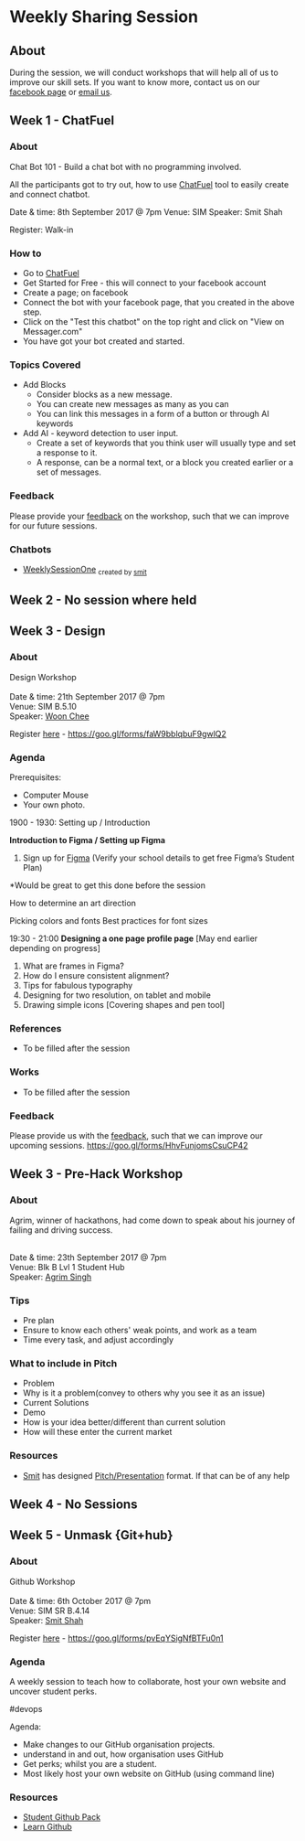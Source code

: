 # Weekly Sharing Session

## About
During the session, we will conduct workshops that will help all of us to improve our skill sets. If you want to know more, contact us on our [facebook page](https://www.facebook.com/simitclub) or [email us](it@mymail.sim.edu.sg).

## Week 1 - ChatFuel

### About
Chat Bot 101 - Build a chat bot with no programming involved.

All the participants got to try out, how to use [ChatFuel](https://chatfuel.com/) tool to easily create and connect chatbot.

Date & time: 8th September 2017 @ 7pm
Venue: SIM
Speaker: Smit Shah

Register: Walk-in

### How to
- Go to [ChatFuel](https://chatfuel.com/)
- Get Started for Free - this will connect to your facebook account
- Create a page; on facebook
- Connect the bot with your facebook page, that you created in the above step.
- Click on the "Test this chatbot" on the top right and click on "View on Messager.com"
- You have got your bot created and started.

### Topics Covered
- Add Blocks
  - Consider blocks as a new message.
  - You can create new messages as many as you can
  - You can link this messages in a form of a button or through AI keywords
- Add AI - keyword detection to user input.
  - Create a set of keywords that you think user will usually type and set a response to it.
  - A response, can be a normal text, or a block you created earlier or a set of messages.

### Feedback
Please provide your [feedback](https://goo.gl/forms/4nRZeob8yFVxCuiy1) on the workshop, such that we can improve for our future sessions.

### Chatbots
- [WeeklySessionOne](https://www.facebook.com/weeklysessionone/) <sub>created by [smit](https://github.com/shah-smit)</sub>

## Week 2 - No session where held

## Week 3 - Design

### About
Design Workshop <br/>
<br/>
Date & time: 21th September 2017 @ 7pm <br/>
Venue: SIM B.5.10 <br/>
Speaker: [Woon Chee](https://sg.linkedin.com/in/woonchee) <br/>

Register [here](https://goo.gl/forms/faW9bblqbuF9gwlQ2) - https://goo.gl/forms/faW9bblqbuF9gwlQ2

### Agenda
Prerequisites:
- Computer Mouse
- Your own photo.

1900 - 1930: 
Setting up / Introduction 

**Introduction to Figma / Setting up Figma**

1. Sign up for [Figma](https://www.figma.com) (Verify your school details to get free Figma’s Student Plan)

*Would be great to get this done before the session

How to determine an art direction

Picking colors and fonts
Best practices for font sizes

19:30 - 21:00 
**Designing a one page profile page**
[May end earlier depending on progress]

1. What are frames in Figma? 
2. How do I ensure consistent alignment?
3. Tips for fabulous typography
4. Designing for two resolution, on tablet and mobile
5. Drawing simple icons [Covering shapes and pen tool]

### References
- To be filled after the session

### Works
- To be filled after the session

### Feedback
Please provide us with the [feedback](https://goo.gl/forms/HhvFunjomsCsuCP42), such that we can improve our upcoming sessions. https://goo.gl/forms/HhvFunjomsCsuCP42

## Week 3 - Pre-Hack Workshop

### About
Agrim, winner of hackathons, had come down to speak about his journey of failing and driving success. <br/>
<br/>

Date & time: 23th September 2017 @ 7pm <br/>
Venue: Blk B Lvl 1 Student Hub <br/>
Speaker: [Agrim Singh](https://twitter.com/agrimsingh) <br/>

### Tips
- Pre plan
- Ensure to know each others' weak points, and work as a team
- Time every task, and adjust accordingly

### What to include in Pitch
- Problem
- Why is it a problem(convey to others why you see it as an issue)
- Current Solutions
- Demo
- How is your idea better/different than current solution
- How will these enter the current market

### Resources
- [Smit](https://github.com/shah-smit) has designed [Pitch/Presentation](https://docs.google.com/presentation/d/186HMONiRvWgvdXxuIw4h4gcerz99KxO-YyRotpsqaWM/edit?usp=sharing) format. If that can be of any help

## Week 4 - No Sessions

## Week 5 - Unmask {Git+hub}

### About

Github Workshop <br/>
<br/>
Date & time: 6th October 2017 @ 7pm <br/>
Venue: SIM SR B.4.14 <br/>
Speaker: [Smit Shah](https://www.linkedin.com/in/smit-shah-2b76b8b5/) <br/>

Register [here](https://goo.gl/forms/pvEqYSigNfBTFu0n1) - https://goo.gl/forms/pvEqYSigNfBTFu0n1

### Agenda

A weekly session to teach how to collaborate, host your own website and uncover student perks.

#devops

Agenda:
- Make changes to our GitHub organisation projects.
- understand in and out, how organisation uses GitHub
- Get perks; whilst you are a student.
- Most likely host your own website on GitHub (using command line)

### Resources
- [Student Github Pack](https://education.github.com/pack)
- [Learn Github](https://guides.github.com/activities/hello-world/)
